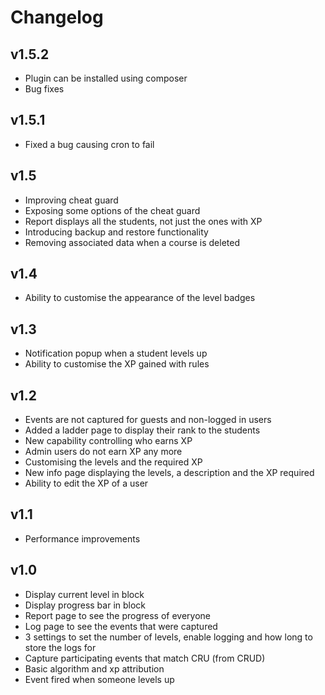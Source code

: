 Changelog
=========

v1.5.2
------

- Plugin can be installed using composer
- Bug fixes

v1.5.1
------

- Fixed a bug causing cron to fail

v1.5
----

- Improving cheat guard
- Exposing some options of the cheat guard
- Report displays all the students, not just the ones with XP
- Introducing backup and restore functionality
- Removing associated data when a course is deleted

v1.4
----

- Ability to customise the appearance of the level badges

v1.3
----

- Notification popup when a student levels up
- Ability to customise the XP gained with rules

v1.2
----

- Events are not captured for guests and non-logged in users
- Added a ladder page to display their rank to the students
- New capability controlling who earns XP
- Admin users do not earn XP any more
- Customising the levels and the required XP
- New info page displaying the levels, a description and the XP required
- Ability to edit the XP of a user


v1.1
----

- Performance improvements

v1.0
----

- Display current level in block
- Display progress bar in block
- Report page to see the progress of everyone
- Log page to see the events that were captured
- 3 settings to set the number of levels, enable logging and how long to store the logs for
- Capture participating events that match CRU (from CRUD)
- Basic algorithm and xp attribution
- Event fired when someone levels up